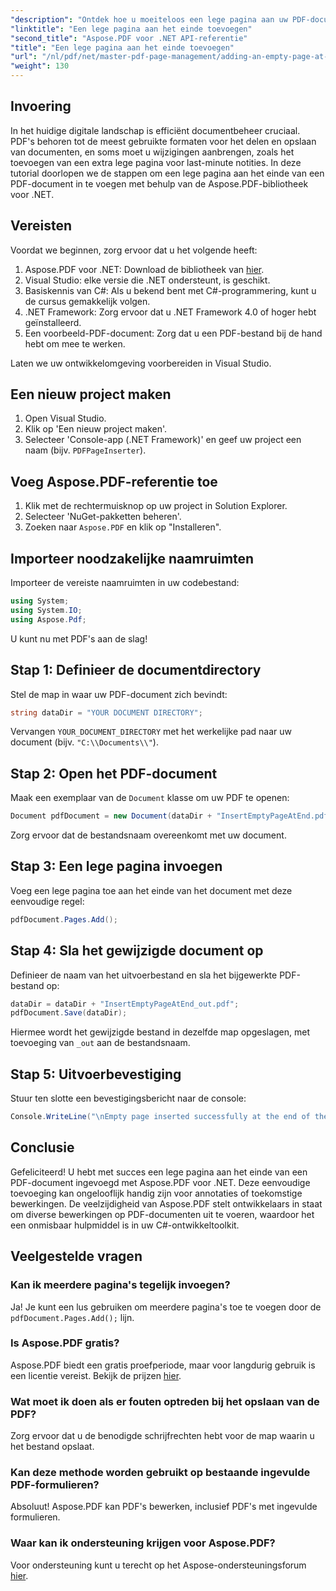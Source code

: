 ```yaml
---
"description": "Ontdek hoe u moeiteloos een lege pagina aan uw PDF-documenten kunt toevoegen met behulp van de Aspose.PDF-bibliotheek voor .NET. Deze stapsgewijze tutorial leidt u door het proces, van het instellen van uw ontwikkelomgeving tot het aanbrengen van de nodige codeaanpassingen."
"linktitle": "Een lege pagina aan het einde toevoegen"
"second_title": "Aspose.PDF voor .NET API-referentie"
"title": "Een lege pagina aan het einde toevoegen"
"url": "/nl/pdf/net/master-pdf-page-management/adding-an-empty-page-at-end/"
"weight": 130
---
```


## Invoering

In het huidige digitale landschap is efficiënt documentbeheer cruciaal. PDF's behoren tot de meest gebruikte formaten voor het delen en opslaan van documenten, en soms moet u wijzigingen aanbrengen, zoals het toevoegen van een extra lege pagina voor last-minute notities. In deze tutorial doorlopen we de stappen om een lege pagina aan het einde van een PDF-document in te voegen met behulp van de Aspose.PDF-bibliotheek voor .NET.

## Vereisten

Voordat we beginnen, zorg ervoor dat u het volgende heeft:

1. Aspose.PDF voor .NET: Download de bibliotheek van [hier](https://releases.aspose.com/pdf/net/).
2. Visual Studio: elke versie die .NET ondersteunt, is geschikt.
3. Basiskennis van C#: Als u bekend bent met C#-programmering, kunt u de cursus gemakkelijk volgen.
4. .NET Framework: Zorg ervoor dat u .NET Framework 4.0 of hoger hebt geïnstalleerd.
5. Een voorbeeld-PDF-document: Zorg dat u een PDF-bestand bij de hand hebt om mee te werken.

Laten we uw ontwikkelomgeving voorbereiden in Visual Studio.

## Een nieuw project maken

1. Open Visual Studio.
2. Klik op 'Een nieuw project maken'.
3. Selecteer 'Console-app (.NET Framework)' en geef uw project een naam (bijv. `PDFPageInserter`).

## Voeg Aspose.PDF-referentie toe

1. Klik met de rechtermuisknop op uw project in Solution Explorer.
2. Selecteer 'NuGet-pakketten beheren'.
3. Zoeken naar `Aspose.PDF` en klik op "Installeren".

## Importeer noodzakelijke naamruimten

Importeer de vereiste naamruimten in uw codebestand:

```csharp
using System;
using System.IO;
using Aspose.Pdf;
```

U kunt nu met PDF's aan de slag!

## Stap 1: Definieer de documentdirectory

Stel de map in waar uw PDF-document zich bevindt:

```csharp
string dataDir = "YOUR DOCUMENT DIRECTORY";
```

Vervangen `YOUR_DOCUMENT_DIRECTORY` met het werkelijke pad naar uw document (bijv. `"C:\\Documents\\"`).

## Stap 2: Open het PDF-document

Maak een exemplaar van de `Document` klasse om uw PDF te openen:

```csharp
Document pdfDocument = new Document(dataDir + "InsertEmptyPageAtEnd.pdf");
```

Zorg ervoor dat de bestandsnaam overeenkomt met uw document.

## Stap 3: Een lege pagina invoegen

Voeg een lege pagina toe aan het einde van het document met deze eenvoudige regel:

```csharp
pdfDocument.Pages.Add();
```

## Stap 4: Sla het gewijzigde document op

Definieer de naam van het uitvoerbestand en sla het bijgewerkte PDF-bestand op:

```csharp
dataDir = dataDir + "InsertEmptyPageAtEnd_out.pdf";
pdfDocument.Save(dataDir);
```

Hiermee wordt het gewijzigde bestand in dezelfde map opgeslagen, met toevoeging van `_out` aan de bestandsnaam.

## Stap 5: Uitvoerbevestiging

Stuur ten slotte een bevestigingsbericht naar de console:

```csharp
Console.WriteLine("\nEmpty page inserted successfully at the end of the document.\nFile saved at " + dataDir);
```

## Conclusie

Gefeliciteerd! U hebt met succes een lege pagina aan het einde van een PDF-document ingevoegd met Aspose.PDF voor .NET. Deze eenvoudige toevoeging kan ongelooflijk handig zijn voor annotaties of toekomstige bewerkingen. De veelzijdigheid van Aspose.PDF stelt ontwikkelaars in staat om diverse bewerkingen op PDF-documenten uit te voeren, waardoor het een onmisbaar hulpmiddel is in uw C#-ontwikkeltoolkit.

## Veelgestelde vragen

### Kan ik meerdere pagina's tegelijk invoegen?
Ja! Je kunt een lus gebruiken om meerdere pagina's toe te voegen door de `pdfDocument.Pages.Add();` lijn.

### Is Aspose.PDF gratis?
Aspose.PDF biedt een gratis proefperiode, maar voor langdurig gebruik is een licentie vereist. Bekijk de prijzen [hier](https://purchase.aspose.com/buy).

### Wat moet ik doen als er fouten optreden bij het opslaan van de PDF?
Zorg ervoor dat u de benodigde schrijfrechten hebt voor de map waarin u het bestand opslaat.

### Kan deze methode worden gebruikt op bestaande ingevulde PDF-formulieren?
Absoluut! Aspose.PDF kan PDF's bewerken, inclusief PDF's met ingevulde formulieren.

### Waar kan ik ondersteuning krijgen voor Aspose.PDF?
Voor ondersteuning kunt u terecht op het Aspose-ondersteuningsforum [hier](https://forum.aspose.com/c/pdf/10).